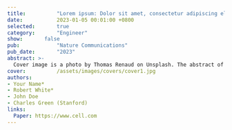 ```yaml
---
title:          "Lorem ipsum: Dolor sit amet, consectetur adipiscing elit"
date:           2023-01-05 00:01:00 +0800
selected:       true
category:       "Engineer"
show:		false
pub:            "Nature Communications"
pub_date:       "2023"
abstract: >-
  Cover image is a photo by Thomas Renaud on Unsplash. The abstract of the publication is meant to be a TLDR (very brief summary with 1~2 sentences) of your paper.
cover:          /assets/images/covers/cover1.jpg
authors:
- Your Name*
- Robert White*
- John Doe
- Charles Green (Stanford)
links:
  Paper: https://www.cell.com
---
```

